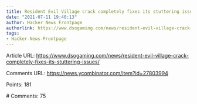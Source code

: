 ```yaml
---
title: Resident Evil Village crack completely fixes its stuttering issues
date: "2021-07-11 19:40:13"
author: Hacker News Frontpage
authorlink: https://www.dsogaming.com/news/resident-evil-village-crack-completely-fixes-its-stuttering-issues/
tags:
- Hacker-News-Frontpage
---
```


<p>Article URL: <a href="https://www.dsogaming.com/news/resident-evil-village-crack-completely-fixes-its-stuttering-issues/">https://www.dsogaming.com/news/resident-evil-village-crack-completely-fixes-its-stuttering-issues/</a></p>
<p>Comments URL: <a href="https://news.ycombinator.com/item?id=27803994">https://news.ycombinator.com/item?id=27803994</a></p>
<p>Points: 181</p>
<p># Comments: 75</p>
